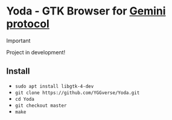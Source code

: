 # Yoda - GTK Browser for [Gemini protocol](https://geminiprotocol.net)

> [!IMPORTANT]
> Project in development!
>

## Install

* `sudo apt install libgtk-4-dev`
* `git clone https://github.com/YGGverse/Yoda.git`
* `cd Yoda`
* `git checkout master`
* `make`